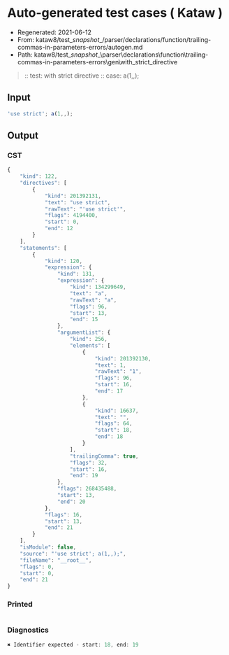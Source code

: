 # Auto-generated test cases ( Kataw )
- Regenerated: 2021-06-12
- From: kataw8/test\__snapshot__/parser/declarations/function/trailing-commas-in-parameters-errors/autogen.md
- Path: kataw8/test\__snapshot__\parser\declarations\function\trailing-commas-in-parameters-errors\gen\with_strict_directive
> :: test: with strict directive
> :: case: a(1,,);
## Input

`````js
'use strict'; a(1,,);
`````
## Output

### CST

```javascript
{
    "kind": 122,
    "directives": [
        {
            "kind": 201392131,
            "text": "use strict",
            "rawText": "'use strict'",
            "flags": 4194400,
            "start": 0,
            "end": 12
        }
    ],
    "statements": [
        {
            "kind": 120,
            "expression": {
                "kind": 131,
                "expression": {
                    "kind": 134299649,
                    "text": "a",
                    "rawText": "a",
                    "flags": 96,
                    "start": 13,
                    "end": 15
                },
                "argumentList": {
                    "kind": 256,
                    "elements": [
                        {
                            "kind": 201392130,
                            "text": 1,
                            "rawText": "1",
                            "flags": 96,
                            "start": 16,
                            "end": 17
                        },
                        {
                            "kind": 16637,
                            "text": "",
                            "flags": 64,
                            "start": 18,
                            "end": 18
                        }
                    ],
                    "trailingComma": true,
                    "flags": 32,
                    "start": 16,
                    "end": 19
                },
                "flags": 268435488,
                "start": 13,
                "end": 20
            },
            "flags": 16,
            "start": 13,
            "end": 21
        }
    ],
    "isModule": false,
    "source": "'use strict'; a(1,,);",
    "fileName": "__root__",
    "flags": 0,
    "start": 0,
    "end": 21
}
```

### Printed

```javascript

```

### Diagnostics

```javascript
✖ Identifier expected - start: 18, end: 19

```

